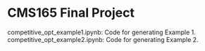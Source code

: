 # CMS165 Final Project

competitive_opt_example1.ipynb: Code for generating Example 1.
competitive_opt_example2.ipynb: Code for generating Example 2.
